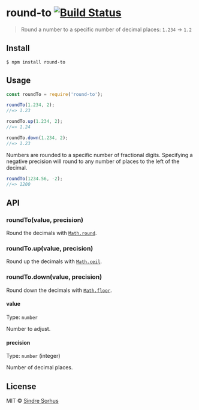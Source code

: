 # round-to [![Build Status](https://travis-ci.org/sindresorhus/round-to.svg?branch=master)](https://travis-ci.org/sindresorhus/round-to)

> Round a number to a specific number of decimal places: `1.234` → `1.2`


## Install

```
$ npm install round-to
```


## Usage

```js
const roundTo = require('round-to');

roundTo(1.234, 2);
//=> 1.23

roundTo.up(1.234, 2);
//=> 1.24

roundTo.down(1.234, 2);
//=> 1.23
```

Numbers are rounded to a specific number of fractional digits. Specifying a negative precision will round to any number of places to the left of the decimal.

```js
roundTo(1234.56, -2);
//=> 1200
```

## API

### roundTo(value, precision)

Round the decimals with [`Math.round`](https://developer.mozilla.org/en-US/docs/Web/JavaScript/Reference/Global_Objects/Math/round).

### roundTo.up(value, precision)

Round up the decimals with [`Math.ceil`](https://developer.mozilla.org/en-US/docs/Web/JavaScript/Reference/Global_Objects/Math/ceil).

### roundTo.down(value, precision)

Round down the decimals with [`Math.floor`](https://developer.mozilla.org/en-US/docs/Web/JavaScript/Reference/Global_Objects/Math/floor).

#### value

Type: `number`

Number to adjust.

#### precision

Type: `number` (integer)

Number of decimal places.


## License

MIT © [Sindre Sorhus](https://sindresorhus.com)
